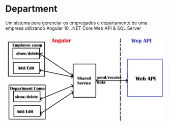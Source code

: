 # Department
Um sistema para gerenciar os empregados e departamento de uma empresa utilizando Angular 10, .NET Core Web API &amp; SQL Server

![](https://github.com/DiegoLins10/Department/blob/master/bd/Projeto.png)

